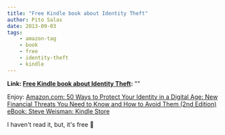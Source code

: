 ```yaml
---
title: "Free Kindle book about Identity Theft"
author: Pito Salas
date: 2013-09-03
tags:
    - amazon-tag
    - book
    - free
    - identity-theft
    - kindle
---
```


**Link: [Free Kindle book about Identity Theft](None):** ""

Enjoy: [Amazon.com: 50 Ways to Protect Your Identity in a Digital Age: New
Financial Threats You Need to Know and How to Avoid Them (2nd Edition) eBook:
Steve Weisman: Kindle
Store](<http://www.amazon.com/dp/B009PM8XOY/ref=cm_sw_em_r_am_ip_am_us?ie=UTF8>)

I haven't read it, but, it's free 🙂


